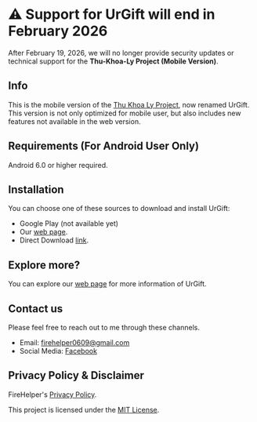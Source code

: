 # ⚠️ Support for UrGift will end in February 2026

After February 19, 2026, we will no longer provide security updates or technical support for the **Thu-Khoa-Ly Project (Mobile Version)**.

## Info
This is the mobile version of the [Thu Khoa Ly Project](https://github.com/DatIT-026/thu-khoa-ly), now renamed UrGift. This version is not only optimized for mobile user, but also includes new features not available in the web version.

## Requirements (For Android User Only)
Android 6.0 or higher required.

## Installation
You can choose one of these sources to download and install UrGift:

- Google Play (not available yet)
- Our [web page](https://datit-026.github.io/DatIT/Blog/2025/urgift-app/urgift).
- Direct Download [link](https://objects.githubusercontent.com/github-production-release-asset-2e65be/929424530/536bc1c8-a9a3-4cef-a910-a2ab57233e7f?X-Amz-Algorithm=AWS4-HMAC-SHA256&X-Amz-Credential=releaseassetproduction%2F20250210%2Fus-east-1%2Fs3%2Faws4_request&X-Amz-Date=20250210T152733Z&X-Amz-Expires=300&X-Amz-Signature=c8ee9320bc8b628b3567b04c1823f5524a17da97b6b1711687a5723b788b01e8&X-Amz-SignedHeaders=host&response-content-disposition=attachment%3B%20filename%3DUrGift.apk&response-content-type=application%2Fvnd.android.package-archive).


## Explore more?
You can explore our [web page](https://datit-026.github.io/DatIT/Blog/2025/urgift-app/urgift) for more information of UrGift.

## Contact us
Please feel free to reach out to me through these channels.

- Email: firehelper0609@gmail.com
- Social Media: [Facebook](https://www.facebook.com/hanguyentiendat2006)

## Privacy Policy & Disclaimer
FireHelper's [Privacy Policy](https://datit-026.github.io/DatIT/support/privacy).

This project is licensed under the [MIT License](LICENSE).
